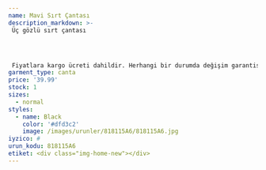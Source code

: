 ```yaml
---
name: Mavi Sırt Çantası
description_markdown: >-
 Üç gözlü sırt çantası




 Fiyatlara kargo ücreti dahildir. Herhangi bir durumda değişim garantisi vardır.
garment_type: canta
price: '39.99'
stock: 1
sizes:
  - normal
styles:
  - name: Black
    color: '#dfd3c2'
    image: /images/urunler/818115A6/818115A6.jpg
iyzico: #
urun_kodu: 818115A6
etiket: <div class="img-home-new"></div>
---
```


<!--<div class="img-home-new"></div>-->
	
<!--<div class="indirim"> %7</div>-->
